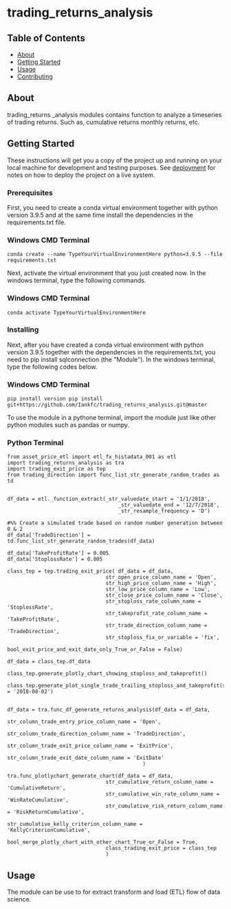 # trading_returns_analysis

## Table of Contents

- [About](#about)
- [Getting Started](#getting_started)
- [Usage](#usage)
- [Contributing](../CONTRIBUTING.md)

## About <a name = "about"></a>

trading_returns _analysis modules contains function to analyze a timeseries of trading returns. Such as, cumulative returns monthly returns, etc.


## Getting Started <a name = "getting_started"></a>

These instructions will get you a copy of the project up and running on your local machine for development and testing purposes. See [deployment](#deployment) for notes on how to deploy the project on a live system.

### Prerequisites

First, you need to create a conda virtual environment together with python version 3.9.5 and at the same time install the dependencies in the requirements.txt file.

### Windows CMD Terminal
```
conda create --name TypeYourVirtualEnvironmentHere python=3.9.5 --file requirements.txt

```
Next, activate the virtual environment that you just created now. In the windows terminal, type the following commands.

### Windows CMD Terminal
```
conda activate TypeYourVirtualEnvironmentHere

```
### Installing

Next, after you have created a conda virtual environment with python version 3.9.5 together with the dependencies in the requirements.txt, you need to pip install sqlconnection (the "Module"). In the windows terminal, type the following codes below.

### Windows CMD Terminal
```
pip install version pip install git+https://github.com/Iankfc/trading_returns_analysis.git@master
```

To use the module in a pythone terminal, import the module just like other python modules such as pandas or numpy.

### Python Terminal
```
from asset_price_etl import etl_fx_histadata_001 as etl
import trading_returns_analysis as tra
import trading_exit_price as tep
from trading_direction import func_list_str_generate_random_trades as td


df_data = etl._function_extract(_str_valuedate_start = '1/1/2018',
                                    _str_valuedate_end = '12/7/2018',
                                    _str_resample_frequency = 'D')

#%% Create a simulated trade based on random number generation between 0 & 2
df_data['TradeDirection'] = td.func_list_str_generate_random_trades(df_data)

df_data['TakeProfitRate'] = 0.005
df_data['StoplossRate'] = 0.005

class_tep = tep.trading_exit_price( df_data = df_data,
                                str_open_price_column_name = 'Open',
                                str_high_price_column_name = 'High',
                                str_low_price_column_name = 'Low',
                                str_close_price_column_name = 'Close',
                                str_stoploss_rate_column_name = 'StoplossRate',
                                str_takeprofit_rate_column_name = 'TakeProfitRate',
                                str_trade_direction_column_name = 'TradeDirection',
                                str_stoploss_fix_or_variable = 'fix',
                                bool_exit_price_and_exit_date_only_True_or_False = False)

df_data = class_tep.df_data

class_tep.generate_plotly_chart_showing_stoploss_and_takeprofit()

class_tep.generate_plot_single_trade_trailing_stoploss_and_takeprofit(str_date = '2018-08-02')


df_data = tra.func_df_generate_returns_analysis(df_data = df_data,
                                            str_column_trade_entry_price_column_name = 'Open',
                                            str_column_trade_direction_column_name = 'TradeDirection',
                                            str_column_trade_exit_price_column_name = 'ExitPrice',
                                            str_column_trade_exit_date_column_name = 'ExitDate'
                                            )

tra.func_plotlychart_generate_chart(df_data = df_data,
                                str_cumulative_return_column_name = 'CumulativeReturn',
                                str_cumulative_win_rate_column_name = 'WinRateCumulative',
                                str_cumulative_risk_return_column_name = 'RiskReturnCumulative',
                                str_cumulative_kelly_criterion_column_name = 'KellyCriterionCumulative',
                                bool_merge_plotly_chart_with_other_chart_True_or_False = True,
                                class_trading_exit_price = class_tep
                                )
```


## Usage <a name = "usage"></a>

The module can be use to for extract transform and load (ETL) flow of data science.
